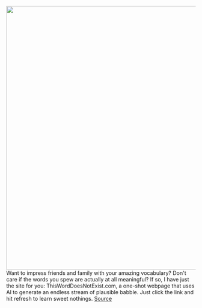 <img src='https://cdn.vox-cdn.com/thumbor/wk9LnHszFVJ4eTDB6d32ZExqWXk=/0x0:5779x3858/1200x800/filters:focal(2428x1467:3352x2391)/cdn.vox-cdn.com/uploads/chorus_image/image/66796416/1178585196.jpg.0.jpg' width='700px' /><br/>
Want to impress friends and family with your amazing vocabulary? Don't care if the words you spew are actually at all meaningful? If so, I have just the site for you: ThisWordDoesNotExist.com, a one-shot webpage that uses AI to generate an endless stream of plausible babble. Just click the link and hit refresh to learn sweet nothings.
<a href='https://www.theverge.com/2020/5/14/21258465/thisworddoesnotexist-dictionary-ai-generated-words'> Source <a/>